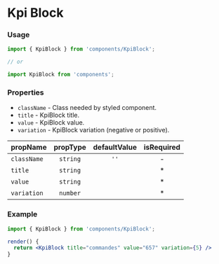 # Kpi Block

### Usage

```jsx
import { KpiBlock } from 'components/KpiBlock';

// or

import KpiBlock from 'components';
```

<!-- STORY -->

### Properties

- `className` - Class needed by styled component.
- `title` - KpiBlock title.
- `value` - KpiBlock value.
- `variation` - KpiBlock variation (negative or positive).

| propName | propType | defaultValue | isRequired |
| -------- | :------: | :----------: | :--------: |
| `className`| `string`|   `''`      |     -      |
| `title` | `string`  |              |     *      |
| `value` | `string`  |              |     *      |
| `variation`| `number`|             |     *      |

### Example

```jsx
import { KpiBlock } from 'components/KpiBlock';

render() {
  return <KpiBlock title="commandes" value="657" variation={5} />
}
```
